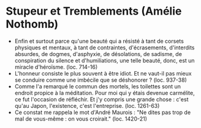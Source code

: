 # Stupeur et Tremblements (Amélie Nothomb)
* Enfin et surtout parce qu'une beauté qui a résisté à tant de corsets physiques et mentaux, à tant de contraintes, d'écrasements, d'interdits absurdes, de dogmes, d'asphyxie, de désolations, de sadisme, de conspiration du silence et d'humiliations, une telle beauté, donc, est un miracle d'héroïsme. (loc. 714-16)
* L'honneur consiste le plus souvent à être idiot. Et ne vaut-il pas mieux se conduire comme une imbécile que se déshonorer ? (loc. 937-38)
* Comme l'a remarqué le commun des mortels, les toilettes sont un endroit propice à la méditation. Pour moi qui y étais devenue carmélite, ce fut l'occasion de réfléchir. Et j'y compris une grande chose : c'est qu'au Japon, l'existence, c'est l'entreprise. (loc. 1261-63)
* Ce constat me rappela le mot d'André Maurois : "Ne dites pas trop de mal de vous-même : on vous croirait." (loc. 1420-21)